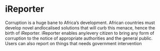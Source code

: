 # iReporter

Corruption is a huge bane to Africa’s development. African countries must develop novel andlocalised solutions that will curb this menace, hence the birth of iReporter. iReporter enables any/every citizen to bring any form of corruption to the notice of appropriate authorities and the general public. Users can also report on things that needs government intervention
